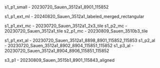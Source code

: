 

s1_p1_small - 20230720_Sauen_3512a1_8901_115852

s1_p1_ext_ml - 20240820_Sauen_3512a1_labeled_merged_rectangular

s1_p1_ext_mc - 20230720_Sauen_3512a1_2x3_tile
s1_p2_mc - 20230720_Sauen_3512a1_tile
s2_p1_mc - 20230809_Sauen_3510b3_tile

s1_p1_ext_al - 20230720_Sauen_3512a1_8898_8901_115852_115853
s1_p2_al - 20230720_Sauen_3512a1_8902_8904_115851_115852
s1_p3_al - 20230720_Sauen_3512a1_8904_8906_115851_115852

s3_p1 - 20230809_Sauen_3515b1_8901_115843_aligned

